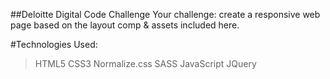 ##Deloitte Digital Code Challenge
Your challenge: create a responsive web page based on the layout comp & assets included here.

#Technologies Used:
> HTML5
> CSS3
> Normalize.css
> SASS
> JavaScript
> JQuery